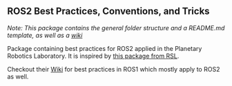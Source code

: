 ## ROS2 Best Practices, Conventions, and Tricks

*Note: This package contains the general folder structure and a README.md template, as well as a [wiki](https://github.com/esa-prl/ros2_best_practices/wiki)*

Package containing best practices for ROS2 applied in the Planetary Robotics Laboratory. It is inspired by [this package from RSL](https://github.com/leggedrobotics/ros_best_practices).

Checkout their [Wiki](https://github.com/ethz-asl/ros_best_practices/wiki) for best practices in ROS1 which mostly apply to ROS2 as well. 
